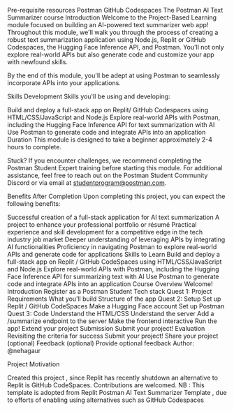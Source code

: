 Pre-requisite resources
Postman
GitHub Codespaces
The Postman AI Text Summarizer course
Introduction
Welcome to the Project-Based Learning module focused on building an AI-powered text summarizer web app! Throughout this module, we'll walk you through the process of creating a robust text summarization application using Node.js, Replit or GitHub Codespaces, the Hugging Face Inference API, and Postman. You'll not only explore real-world APIs but also generate code and customize your app with newfound skills.

By the end of this module, you'll be adept at using Postman to seamlessly incorporate APIs into your applications.

Skills Development
Skills you'll be using and developing:

Build and deploy a full-stack app on Replit/ GitHub Codespaces using HTML/CSS/JavaScript and Node.js
Explore real-world APIs with Postman, including the Hugging Face Inference API for text summarization with AI
Use Postman to generate code and integrate APIs into an application
Duration
This module is designed to take a beginner approximately 2-4 hours to complete.

Stuck?
If you encounter challenges, we recommend completing the Postman Student Expert training before starting this module. For additional assistance, feel free to reach out on the Postman Student Community Discord or via email at studentprogram@postman.com.

Benefits After Completion
Upon completing this project, you can expect the following benefits:

Successful creation of a full-stack application for AI text summarization
A project to enhance your professional portfolio or résumé
Practical experience and skill development for a competitive edge in the tech industry job market
Deeper understanding of leveraging APIs by integrating AI functionalities
Proficiency in navigating Postman to explore real-world APIs and generate code for applications
Skills to Learn
Build and deploy a full-stack app on Replit / GitHub CodeSpaces using HTML/CSS/JavaScript and Node.js
Explore real-world APIs with Postman, including the Hugging Face Inference API for summarizing text with AI
Use Postman to generate code and integrate APIs into an application
Course Overview
Welcome!
Introduction
Register as a Postman Student
Tech stack
Quest 1: Project Requirements
What you’ll build
Structure of the app
Quest 2: Setup
Set up Replit / GitHub CodeSpaces
Make a Hugging Face account
Set up Postman
Quest 3: Code
Understand the HTML/CSS
Understand the server
Add a /summarize endpoint to the server
Make the frontend interactive
Run the app!
Extend your project
Submission
Submit your project!
Evaluation
Revisiting the criteria for success
Submit your project!
Share your project (optional)
Feedback (optional)
Provide optional feedback
Author: @nehagaur

Project Motivation

Created this project , since Replit has recently shutdown an alternative to Replit is GitHub CodeSpaces. Contributions are welcomed.
NB : This template is adopted from Replit Postman AI Text Summarizer Template , due to efforts of enabling using alternatives such as GitHub Codespaces
